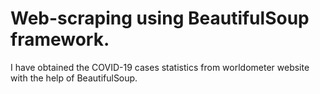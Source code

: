 # Web-scraping using BeautifulSoup framework.
I have obtained the COVID-19 cases statistics from worldometer website with the help of BeautifulSoup.
